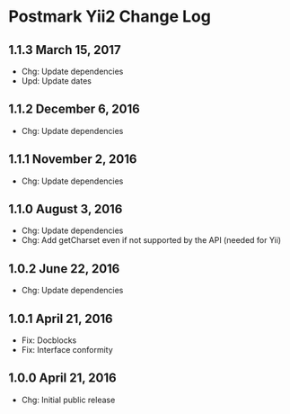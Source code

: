 Postmark Yii2 Change Log
========================


1.1.3 March 15, 2017
--------------------

 - Chg: Update dependencies
 - Upd: Update dates
 
1.1.2 December 6, 2016
----------------------

 - Chg: Update dependencies

1.1.1 November 2, 2016
----------------------

 - Chg: Update dependencies

1.1.0 August 3, 2016
--------------------

 - Chg: Update dependencies
 - Chg: Add getCharset even if not supported by the API (needed for Yii)

1.0.2 June 22, 2016
-------------------

 - Chg: Update dependencies

1.0.1 April 21, 2016
--------------------

 - Fix: Docblocks
 - Fix: Interface conformity

1.0.0 April 21, 2016
--------------------

 - Chg: Initial public release
